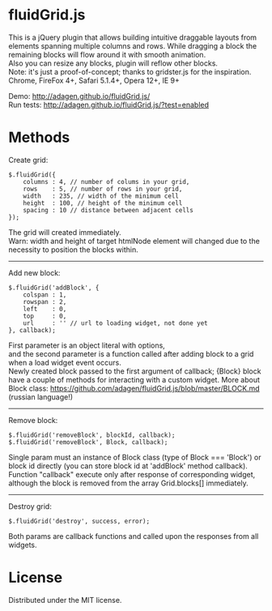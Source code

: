 fluidGrid.js
============

This is a jQuery plugin that allows building intuitive draggable layouts from elements spanning multiple columns and rows.
While dragging a block the remaining blocks will flow around it with smooth animation.  
Also you can resize any blocks, plugin will reflow other blocks.  
Note: it's just a proof-of-concept; thanks to gridster.js for the inspiration.  
Chrome, FireFox 4+, Safari 5.1.4+, Opera 12+, IE 9+

Demo: http://adagen.github.io/fluidGrid.js/  
Run tests: http://adagen.github.io/fluidGrid.js/?test=enabled

Methods
============

Create grid:

	$.fluidGrid({
		columns	: 4, // number of colums in your grid,
		rows	: 5, // number of rows in your grid,
		width	: 235, // width of the minimum cell
		height	: 100, // height of the minimum cell
		spacing : 10 // distance between adjacent cells
	});
	
The grid will created immediately.  
Warn: width and height of target htmlNode element will changed due to the necessity to position the blocks within.

---

Add new block:

	$.fluidGrid('addBlock', {
		colspan	: 1,
		rowspan	: 2,
		left	: 0,
		top		: 0,
		url		: '' // url to loading widget, not done yet
	}, callback);
	
First parameter is an object literal with options,  
and the second parameter is a function called after adding block to a grid when a load widget event occurs.  
Newly created block passed to the first argument of callback; {Block} block have a couple of methods for interacting with a custom widget.
More about Block class: https://github.com/adagen/fluidGrid.js/blob/master/BLOCK.md (russian language!)  

---

Remove block:

	$.fluidGrid('removeBlock', blockId, callback);
	$.fluidGrid('removeBlock', Block, callback);
	
Single param must an instance of Block class (type of Block === 'Block') or block id directly (you can store block id at 'addBlock' method callback).
Function "callback" execute only after response of corresponding widget, although the block is removed from the array Grid.blocks[] immediately.

---

Destroy grid:

	$.fluidGrid('destroy', success, error);
	
Both params are callback functions and called upon the responses from all widgets.

License
============
Distributed under the MIT license.
